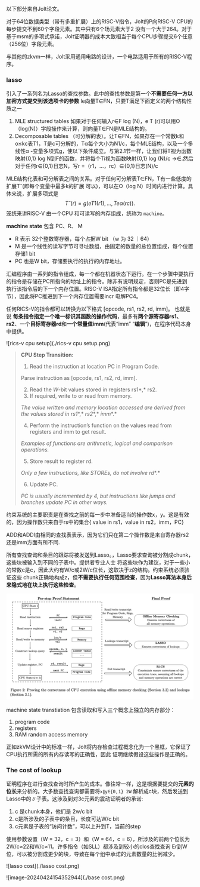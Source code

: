 以下部分来自Jolt论文。

对于64位数据类型（带有多重扩展）上的RISC-V指令，Jolt的P向RISC-V CPU的每步提交不到60个字段元素。其中只有6个场元素大于2 没有一个大于264。对于基于msm的多项式承诺，Jolt证明器的成本大致相当于每个CPU步骤提交6个任意（256位）字段元素。

与其他的zkvm一样，Jolt采用通用电路的设计，一个电路适用于所有的RISC-V程序。



### lasso 

引入了一系列名为Lasso的查找参数。此中的查找参数是第一个**不需要任何一方以加密方式提交到该选项卡的参数** le向量T∈FN，只要T满足下面定义的两个结构性质之一

1. MLE structured tables  如果对于任何输入r∈F log (N)，e T (r)可以用O（log(N)）字段操作来计算，则向量T∈FN是MLE结构的。
2. Decomposable tables  （可分解的表）。让T∈FN，如果存在一个常数k和α≤kc表T1，T是c可分解的，Tα每个大小为N1/c，每个MLE结构，以及一个多线性α -变量多项式g，使以下条件成立。与第2.1节一样，让我们将T视为函数映射{0,1} log N到F的函数，并将每个Ti视为函数映射{0,1} log (N)/c →∈.然后对于任何r∈{0,1}日志N，写r =（r1，…，rc）∈{0,1}日志(N)/c

MLE结构化表和可分解表之间的关系。对于任何可分解表T∈FN，T有一些低度的扩展Tˆ(即每个变量中最多k的扩展 可以)，可以在O（log N）时间内进行计算。具体来说，扩展多项式是
$$
Tˆ(r) = g( eT1(r1), . . . , Teα(rc)).
$$
笼统来讲RISC-V 由一个CPU 和可读写的内存组成，统称为 `machine`。

**machine state** 包含 PC、R、 M

* R 表示 32个整数寄存器，每个占据W bit （w 为 32 ｜64）
* M 是一个线性的读写字节可寻址数组，由固定的数量的总位置组成，每个位置存储1 bit
* PC 也是W bit，存储要执行的执行的内存地址。

汇编程序由一系列的指令组成，每一个都在机器状态下运行。在一个步骤中要执行的指令是存储在PC所指向的地址上的指令。除非有说明规定，否则PC是先进到 执行该指令后的下一个内存位置。RISC-V ISA指定所有指令都是32位长（即4字节），因此将PC推进到下一个内存位置需要incr 电解PC4。

任何RICS-V的指令都可以转换为以下格式 [opcode, rs1, rs2, rd, imm]。 也就是说 **每条指令指定一个唯一标识其函数的操作代码**，最多有**两个源寄存器rs1、rs2**、一个**目标寄存器rd**和**一个常量值imm**(代表“imm” “**编辑**”)，在程序代码本身中提供。



![rics-v cpu setup](./rics-v cpu setup.png)

> **CPU Step Transition:**
>
> 1. Read the instruction at location PC in Program Code.
>
> Parse instruction as [opcode, rs1, rs2, rd, imm].
>
> 2. Read the *W*-bit values stored in registers rs1*,* rs2.
> 3. If required, write to or read from memory.
>
> *The value written and memory location accessed are derived from the values stored in* *rs1**,* *rs2**,* *imm**.*
>
> 4. Perform the instruction’s function on the values read from registers and imm to get result.
>
> *Examples of functions are arithmetic, logical and comparison operations.*
>
> 5. Store result to register rd.
>
> *Only a few instructions, like STOREs, do not involve* *rd**.*
>
> 6. Update PC.
>
> *PC* *is usually incremented by 4, but instructions like jumps and branches update* *PC* *in other ways.*



约束系统的主要职责是在查找之前的每一步中准备适当的操作数x，y。这是有效的，因为操作数只来自于rs中的集合{ value in rs1，value in rs2，imm，PC}

ADD和ADDI由相同的查找表表示，因为它们只在第二个操作数是来自寄存器rs2还是imm方面有所不同.

所有查找查询和条目的跟踪将被发送到Lasso。，Lasso要求查询被分割成chunk，这些块被输入到不同的子表中。提供者专业人士 将这些块作为建议，对于一些小的常数c是c，因此大约有W/c或2W/c位长，这取决于z的结构。约束系统必须验证这些 chunk正确地构成z，但**不需要执行任何范围检查**，因为**Lasso算法本身后来隐式地在块上执行这些检查**。

![jolt-flowers](./figure2.png)

machine state transtiation 包含读取和写入三个概念上独立的内存部分：

1. program code
2. registers
3. RAM random access memory

正如zkVM设计中的标准一样，Jolt将内存检查过程概念化为一个黑框，它保证了CPU执行所需的所有内存读写的正确性，因此 证明继续假设这些操作是正确的。



### The cost of lookup

证明程序在进行查找查询时所产生的成本。像往常一样，这是根据要提交的**元素的位长**来分析的。大多数查找查询都需要将`x∥y∈{0,1} 2W` 解析成c块，然后发送到Lasso中的∥子表。这涉及到对3c元素的震动证明者的承诺:

1. c 是chunk本身，他们是 2w/c bit
2. c是所涉及的子表中的条目，长度可达W/c bit
3. c元素是子表的“访问计数”，可以上升到T，当前的step 

使用参数设置（W = 32，c = 3）和（W = 64，c = 6），所涉及的前两个位长为2W/c≈22和W/c≈11。许多指令（如SLL）都涉及到较小的clos查找查询 Er到W位，可以被分割成更少的块，导致在每个组中承诺的元素数量的比例减少。



![lasso cost](./lasso cost.png)

![image-20240424154352944](./base cost.png)
